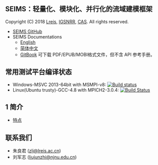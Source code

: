 ## SEIMS：轻量化、模块化、并行化的流域建模框架

Copyright (C) 2018 [Lreis](http://www.lreis.ac.cn), [IGSNRR](http://www.igsnrr.cas.cn), [CAS](http://www.cas.cn). All rights reserved.

* [SEIMS GitHub](https://github.com/lreis2415/SEIMS)
* SEIMS Documentations
  * [English](https://crazyzlj.github.io/SEIMS_doc)
  * [简体中文](https://crazyzlj.github.io/SEIMS_doc/zh-cn)
  * [GitBook](https://www.gitbook.com/book/crazyzlj/SEIMS_doc_test/details/zh-cn) 可下载 PDF/EPUB/MOBI格式文件，但不含 API 参考手册。

## 常用测试平台编译状态

+ Windows-MSVC 2013-64bit with MSMPI-v8: [![Build status](https://ci.appveyor.com/api/projects/status/i3mxjy0wjgphcyu1/branch/master?svg=true)](https://ci.appveyor.com/project/lreis-2415/seims/branch/master)
+ Linux(Ubuntu trusty)-GCC-4.8 with MPICH2-3.0.4: [![Build Status](https://travis-ci.org/lreis2415/SEIMS.svg?branch=master)](https://travis-ci.org/lreis2415/SEIMS)

## 1 简介

+ [特点](doc/en/features.zh-cn.md)

## 联系我们
+ 朱良君 (zlj@lreis.ac.cn)
+ 刘军志 (liujunzhi@njnu.edu.cn)